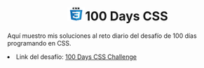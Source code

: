 <h1 align="center"><a href="https://desarrolloweb.com/manuales/css3.html" target="_blank"> <img src="https://raw.githubusercontent.com/devicons/devicon/master/icons/css3/css3-original-wordmark.svg" alt="css3" width="40" height="30"/></a>100 Days CSS</h1>

Aquí muestro mis soluciones al reto diario del desafío de 100 días programando en CSS.

<li>Link del desafío: <a href="https://100dayscss.com/days/1/">100 Days CSS Challenge</a></li>
